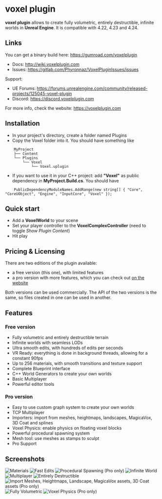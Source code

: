 # voxel plugin

**voxel plugin** allows to create fully volumetric, entirely destructible, infinite worlds in **Unreal Engine**.
It is compatible with 4.22, 4.23 and 4.24.

## Links

You can get a binary build here: https://gumroad.com/voxelplugin

- Docs: http://wiki.voxelplugin.com
- Issues: https://gitlab.com/Phyronnaz/VoxelPluginIssues/issues

Support:
- UE Forums: https://forums.unrealengine.com/community/released-projects/125045-voxel-plugin
- Discord: https://discord.voxelplugin.com

For more info, check the website: https://voxelplugin.com

## Installation

* In your project's directory, create a folder named Plugins
* Copy the Voxel folder into it. You should have something like
```
    MyProject
    ├── Content
    └── Plugins
        └── Voxel
            └── Voxel.uplugin
```
* If you want to use it in your C++ project: add **"Voxel"** as public dependency in **MyProject.Build.cs**. You should have
```
    PublicDependencyModuleNames.AddRange(new string[] { "Core", "CoreUObject", "Engine", "InputCore", "Voxel" });
```

## Quick start

* Add a **VoxelWorld** to your scene
* Set your player controller to the **VoxelComplexController** (need to toggle *Show Plugin Content*)
* Hit play

## Pricing & Licensing

There are two editions of the plugin available:

* a free version (this one), with limited features
* a pro version with more features, which you can check out [on the website](https://voxelplugin.com)

Both versions can be used commercially. The API of the two versions is the same, so files created in one can be used in another.

## Features

### Free version
* Fully volumetric and entirely destructible terrain
* Infinite worlds with seamless LODs
* Ultra smooth edits, with hundreds of edits per seconds
* VR Ready: everything is done in background threads, allowing for a constant 90fps
* Up to 256 materials, with smooth transitions and texture support
* Complete Blueprint interface
* C++ World Generators to create your own worlds
* Basic Multiplayer
* Powerful editor tools

### Pro version
* Easy to use custom graph system to create your own worlds
* TCP Multiplayer
* Importers: import from meshes, heightmaps, landscapes, MagicaVox, 3D Coat and splines
* Voxel Physics: enable physics on floating voxel blocks
* Powerful procedural spawning system
* Mesh tool: use meshes as stamps to sculpt
* Pro Support

## Screenshots
![Materials](https://i.imgur.com/du0V5i6.png)
![Fast Edits](https://i.imgur.com/4ouIrX9.png)
![Procedural Spawning (Pro only)](https://i.imgur.com/0Ic3o6h.png)
![Infinite World](https://i.imgur.com/hvfXNob.png)
![Multiplayer](https://i.imgur.com/wEMPfYm.png)
![Entirely Destructible](https://i.imgur.com/v3zjXQj.png)
![Import Meshes, Heightmaps, Landscape, MagicaVox assets, 3D Coat assets (Pro only)](https://i.imgur.com/YiX8afI.png)
![Fully Volumetric](https://i.imgur.com/9tH7yVv.png)
![Voxel Physics (Pro only)](https://i.imgur.com/c6Zc4oD.png)
